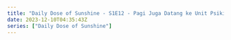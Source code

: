 ```yaml
---
title: "Daily Dose of Sunshine - S1E12 - Pagi Juga Datang ke Unit Psikiatri"
date: 2023-12-10T04:35:43Z
series: ["Daily Dose of Sunshine"]
---
```



<mux-player stream-type="on-demand"
  src="https://kp3d-my.sharepoint.com/personal/ryoo_kp3d_onmicrosoft_com/_layouts/15/download.aspx?share=EQHxPXAhxllEjYl293xxdsgBooo9vOLrf2h622R3MnSszw" prefer-playback="mse" controls>
  </mux-player>
  
  
  <script src="https://cdn.jsdelivr.net/npm/@mux/mux-player"></script>
  
 <script type="application/ld+json">
 {
  "@context": "https://schema.org/",
  "@type": "VideoObject",
  "name": "Daily Dose of Sunshine - S1E12 - Pagi Juga Datang ke Unit Psikiatri",
  "contentUrl": "https://stream.mux.com/gYcNG3KEqfldy3d6bV6BBiiMouFiEn17rOGE02hgpg02c.m3u8",
  "thumbnailUrl": "https://www.themoviedb.org/t/p/original/kXETwHWqdCAzyrCWloBpaq96oyh.jpg?width=314&fit_mode=preserve&time=25",
  "uploadDate": "2023-12-10T04:35:43Z",
}

</script>